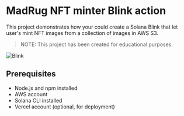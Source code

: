 # MadRug NFT minter Blink action
This project demonstrates how your could create a Solana Blink that let user's mint NFT images from a collection of images in AWS S3.

> NOTE: This project has been created for educational purposes.

![Blink](https://i.imgur.com/rAjIV8V.png)

## Prerequisites
- Node.js and npm installed
- AWS account
- Solana CLI installed
- Vercel account (optional, for deployment)

